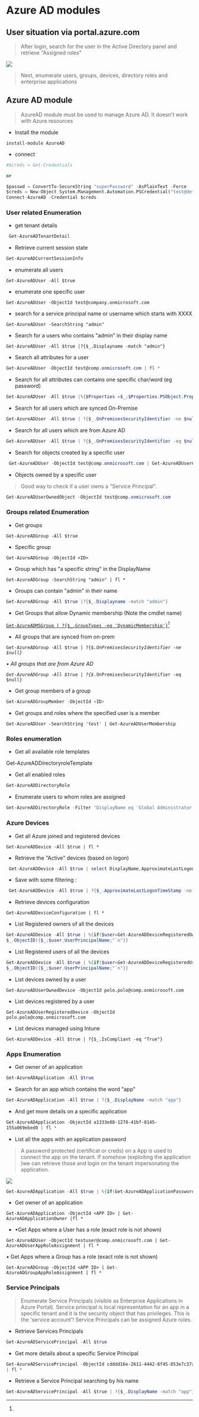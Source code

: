 # Azure AD modules

## User situation via portal.azure.com

> After login, search for the user in the Active Directory panel and retrieve "Assigned roles"

![](<../../../../../.gitbook/assets/image (4).png>)

> Next, enumerate users, groups, devices, directory roles and enterprise applications

## Azure AD module&#x20;

> AzureAD module must be used to manage Azure AD. It doesn't work with Azure resources

* Install the module

`install-module AzureAD`

* connect

```python
#$creds = Get-Credentials

or

$passwd = ConvertTo-SecureString "superPassword" -AsPlainText -Force
$creds = New-Object System.Management.Automation.PSCredential("test@defcorphq.onmicrosoft.com", $passwd)
Connect-AzureAD -Credential $creds
```

### User related Enumeration

* get tenant details

```powershell
 Get-AzureADTenantDetail
```

* Retrieve current session state

```powershell
Get-AzureADCurrentSessionInfo
```

* enumerate all users

`Get-AzureADUser -All $true`

* enumerate one specific user

`Get-AzureADUser -ObjectId test@company.onmicrosoft.com`

* search for a service principal name or username which starts with XXXX

`Get-AzureADUser -SearchString "admin"`

* Search for a users who contains "admin" in their display name

`Get-AzureADUser -All $true |?{$_.Displayname -match "admin"}`



* Search all attributes for a user

```powershell
Get-AzureADUser -ObjectId test@comp.onmicrosoft.com | fl *
```

* Search for all attributes can contains one specific char/word (eg password)

```powershell
Get-AzureADUser -All $true |%{$Properties =$_;$Properties.PSObject.Properties.Name | % {if($Properties.$_ -match 'password') {"$($Properties.UserPrincipalName) - $_ -$($Properties.$_)"}}}
```

* Search for all users which are synced On-Premise

```powershell
Get-AzureADUser -All $true | ?{$_.OnPremisesSecurityIdentifier -ne $null}
```

* Search for all users which are from Azure AD

```powershell
Get-AzureADUser -All $true | ?{$_.OnPremisesSecurityIdentifier -eq $null}
```

* Search for objects created by a specific user

```powershell
 Get-AzureADUser -ObjectId test@comp.onmicrosoft.com | Get-AzureADUserCreatedObject
```

* Objects owned by a specific user

> Good way to check if a user owns a "Service Principal".
>
>

```powershell
Get-AzureADUserOwnedObject -ObjectId test@comp.onmicrosoft.com
```

### Groups related Enumeration

* Get groups

`Get-AzureADGroup -All $true`

* Specific group

`Get-AzureADGroup -ObjectId <ID>`

* Group which has "a specific string" in the DisplayName

`Get-AzureADGroup -SearchString "admin" | fl *`

* Groups can contain "admin" in their name

```powershell
Get-AzureADGroup -All $true |?{$_.Displayname -match "admin"}
```

* Get Groups that allow Dynamic membership (Note the cmdlet name)&#x20;

[`Get-AzureADMSGroup | ?{$_.GroupTypes -eq 'DynamicMembership'}`](#user-content-fn-1)[^1]

* All groups that are synced from on-prem&#x20;

`Get-AzureADGroup -All $true | ?{$`_`.OnPremisesSecurityIdentifier -ne $null}`_&#x20;

_• All groups that are from Azure AD_&#x20;

_`Get-AzureADGroup -All $true | ?{$`_`.OnPremisesSecurityIdentifier -eq $null}`

* Get group members of a group

```powershell
Get-AzureADGroupMember -ObjectId <ID>
```

* Get groups and roles where the specified user is a member

`Get-AzureADUser -SearchString 'test' | Get-AzureADUserMembership`

### Roles enumeration

* Get all available role templates

Get-AzureADDirectoryroleTemplate

* Get all enabled roles

```powershell
Get-AzureADDirectoryRole
```

* Enumerate users to whom roles are assigned&#x20;

```powershell
Get-AzureADDirectoryRole -Filter "DisplayName eq 'Global Administrator'" | Get-AzureADDirectoryRoleMember
```

### Azure Devices

* Get all Azure joined and registered devices&#x20;

`Get-AzureADDevice -All $true | fl *`

* Retrieve the "Active" devices (based on logon)

```powershell
 Get-AzureADDevice -All $true | select DisplayName,ApproximateLastLogonTimeStamp
```

* Save with some filtering :&#x20;

```powershell
 Get-AzureADDevice -All $true | ?{$_.ApproximateLastLogonTimeStamp -ne $null}
```

* Retrieve devices configuration

`Get-AzureADDeviceConfiguration | fl *`

* List Registered owners of all the devices

```powershell
Get-AzureADDevice -All $true | %{if($user=Get-AzureADDeviceRegisteredOwner -ObjectId
$_.ObjectID){$_;$user.UserPrincipalName;"`n"}}
```

* List Registered users of all the devices

```powershell
Get-AzureADDevice -All $true | %{if($user=Get-AzureADDeviceRegisteredUser -ObjectId
$_.ObjectID){$_;$user.UserPrincipalName;"`n"}}
```

* List devices owned by a user&#x20;

`Get-AzureADUserOwnedDevice -ObjectId polo.polo@comp.onmicrosoft.com`

* List devices registered by a user&#x20;

`Get-AzureADUserRegisteredDevice -ObjectId polo.polo@comp.onmicrosoft.com`&#x20;

* List devices managed using Intune&#x20;

`Get-AzureADDevice -All $true | ?{$_.IsCompliant -eq "True"}`

### Apps Enumeration

* Get owner of an application

```powershell
Get-AzureADApplication -All $true
```

* Search for an app which contains the word "app"

```powershell
Get-AzureADApplication -All $true | ?{$_.DisplayName -match "app"}
```

* And get more details on a specific application

```powershell
Get-AzureADApplication -ObjectId a1333e88-1278-41bf-8145-
155a069ebed0 | fl *
```

* List all the apps with an application password

> A password protected (certificat or creds) on a App is used to connect the app on the tenant. If somehow (exploiting the application )we can retrieve those and login on the tenant impersonating the application.&#x20;

![](<../../../../../.gitbook/assets/image (2).png>)

```powershell
Get-AzureADApplication -All $true | %{if(Get-AzureADApplicationPasswordCredential -ObjectID $_.ObjectID){$_}}
```

* Get owner of an application&#x20;

`Get-AzureADApplication -ObjectId <APP ID> | Get-AzureADApplicationOwner |fl *`&#x20;

* •Get Apps where a User has a role (exact role is not shown)&#x20;

`Get-AzureADUser -ObjectId testuser@comp.onmicrosoft.com | Get-AzureADUserAppRoleAssignment | fl *`&#x20;

• Get Apps where a Group has a role (exact role is not shown)&#x20;

`Get-AzureADGroup -ObjectId <APP ID> | Get-AzureADGroupAppRoleAssignment | fl *`

### Service Principals

> Enumerate Service Principals (visible as Enterprise Applications in Azure Portal). Service principal is local representation for an app in a specific tenant and it is the security object that has privileges. This is the 'service account'! Service Principals can be assigned Azure roles.

* Retrieve Services Principals

```powershell
Get-AzureADServicePrincipal -All $true
```

* Get more details about a specific Service Principal

```powershell
Get-AzureADServicePrincipal -ObjectId cdddd16e-2611-4442-8f45-053e7c37a264
| fl *
```

* Retrieve a Service Principal searching by his name

```powershell
Get-AzureADServicePrincipal -All $true | ?{$_.DisplayName -match "app"}
```



[^1]: 
